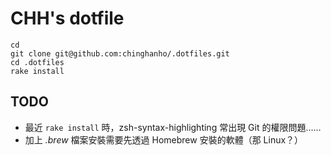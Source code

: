 # CHH's dotfile

    cd
    git clone git@github.com:chinghanho/.dotfiles.git
    cd .dotfiles
    rake install

## TODO

* 最近 `rake install` 時，zsh-syntax-highlighting 常出現 Git 的權限問題……
* 加上 _.brew_ 檔案安裝需要先透過 Homebrew 安裝的軟體（那 Linux？）
